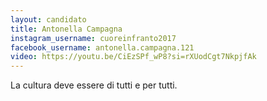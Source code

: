 ```yaml
---
layout: candidato
title: Antonella Campagna
instagram_username: cuoreinfranto2017
facebook_username: antonella.campagna.121
video: https://youtu.be/CiEzSPf_wP8?si=rXUodCgt7NkpjfAk
---
```

La cultura deve essere di tutti e per tutti.